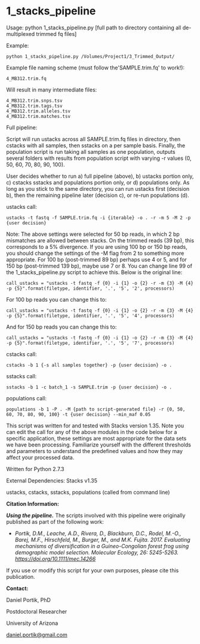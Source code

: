 # 1_stacks_pipeline

Usage: python 1_stacks_pipeline.py [full path to directory containing all de-multiplexed trimmed fq files]

Example:

`python 1_stacks_pipeline.py /Volumes/Project1/3_Trimmed_Output/`

Example file naming scheme (must follow the'SAMPLE.trim.fq' to work!):
```
4_MB312.trim.fq
```

Will result in many intermediate files:
```
4_MB312.trim.snps.tsv
4_MB312.trim.tags.tsv
4_MB312.trim.alleles.tsv
4_MB312.trim.matches.tsv
```

Full pipeline:

Script will run ustacks across all SAMPLE.trim.fq files in directory, then cstacks with all samples,
then sstacks on a per sample basis. Finally, the population script is run taking all samples as one
population, outputs several folders with results from population script with varying -r values 
(0, 50, 60, 70, 80, 90, 100).

User decides whether to run a) full pipeline (above), b) ustacks portion only, c) cstacks sstacks and
populations portion only, or d) populations only. As long as you stick to the same directory, you can 
run ustacks first (decision b), then the remaining pipeline later (decision c), or re-run populations (d).

ustacks call:

	ustacks -t fastq -f SAMPLE.trim.fq -i {iterable} -o . -r -m 5 -M 2 -p {user decision}

Note: The above settings were selected for 50 bp reads, in which 2 bp mismatches are allowed
between stacks. On the trimmed reads (39 bp), this corresponds to a 5% divergence. If you
are using 100 bp or 150 bp reads, you should change the settings of the -M flag from 2 to
something more appropriate. For 100 bp (post-trimmed 89 bp) perhaps use 4 or 5, and for
150 bp (post-trimmed 139 bp), maybe use 7 or 8. You can change line 99 of the 1_stacks_pipeline.py
script to achieve this. Below is the original line:

```
call_ustacks = "ustacks -t fastq -f {0} -i {1} -o {2} -r -m {3} -M {4} -p {5}".format(filetype, identifier, '.', '5', '2', processors)
```

For 100 bp reads you can change this to:
```
call_ustacks = "ustacks -t fastq -f {0} -i {1} -o {2} -r -m {3} -M {4} -p {5}".format(filetype, identifier, '.', '5', '4', processors)
```

And for 150 bp reads you can change this to:
```
call_ustacks = "ustacks -t fastq -f {0} -i {1} -o {2} -r -m {3} -M {4} -p {5}".format(filetype, identifier, '.', '5', '7', processors)
```


 
cstacks call:

	cstacks -b 1 {-s all samples together} -p {user decision} -o .

sstacks call:

	sstacks -b 1 -c batch_1 -s SAMPLE.trim -p {user decision} -o .

populations call:

	populations -b 1 -P . -M {path to script-generated file} -r {0, 50, 60, 70, 80, 90, 100} -t {user decision} --min_maf 0.05

This script was written for and tested with Stacks version 1.35. Note you can edit the call for any of the above modules in the code below for a specific application, these settings are most appropriate for the data sets we have been processing. Familiarize yourself with the different thresholds and parameters to understand the predefined values and how they may affect your processed data.


Written for Python 2.7.3

External Dependencies: Stacks v1.35

ustacks, cstacks, sstacks, populations (called from command line)


**Citation Information:**

***Using the pipeline.***
The scripts involved with this pipeline were originally published as part of the following work:

+ *Portik, D.M., Leache, A.D., Rivera, D., Blackburn, D.C., Rodel, M.-O., Barej, M.F., Hirschfeld, M., Burger, M., and M.K. Fujita. 2017. Evaluating mechanisms of diversification in a Guineo-Congolian forest frog using demographic model selection. Molecular Ecology, 26: 5245-5263. https://doi.org/10.1111/mec.14266*

If you use or modify this script for your own purposes, please cite this publication.


**Contact:**

Daniel Portik, PhD

Postdoctoral Researcher

University of Arizona

daniel.portik@gmail.com
